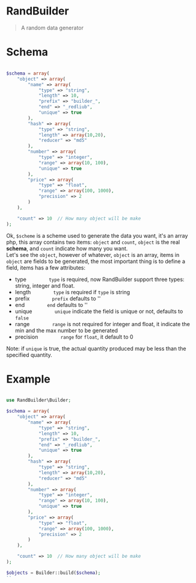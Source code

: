 # RandBuilder
> A random data generator

# Schema
```php

$schema = array(
    "object" => array(
        "name" => array(
            "type" => "string",
            "length" => 10,
            "prefix" => "builder_",
            "end" => "_redliub",
            "unique" => true
        ),
        "hash" => array(
            "type" => "string",
            "length" => array(10,20),
            "reducer" => "md5"
        ),
        "number" => array(
            "type" => "integer",
            "range" => array(10, 100),
            "unique" => true
        ),
        "price" => array(
            "type" => "float",
            "range" => array(100, 1000),
            "precision" => 2
        )
    ),

    "count" => 10  // How many object will be make
);
```

Ok, `$scheme` is a scheme used to generate the data you want, it's an array php, this array contains two items: `object` and `count`, `object` is the real **schema**, and `count` indicate how many you want.  
Let's see the `object`, however of whatever, `object` is an array, items in `object` are fields to be generated, the most important thing is to define a field, items has a few attributes:  
* type
&emsp;&emsp;&emsp;&emsp;`type` is required, now RandBuilder support three types: string, integer and float.  
* length
&emsp;&emsp;&emsp;&emsp;`type` is required if `type` is string  
* prefix
&emsp;&emsp;&emsp;&emsp;`prefix` defaults to ''  
* end
&emsp;&emsp;&emsp;&emsp;`end` defaults to ''
* unique
&emsp;&emsp;&emsp;&emsp;`unique` indicate the field is unique or not, defaults to `false`  
* range
&emsp;&emsp;&emsp;&emsp;`range` is not required for integer and float, it indicate the min and the max number to be generated
* precision
&emsp;&emsp;&emsp;&emsp;`range` for `float`, it default to 0  



Note: if `unique` is true, the actual quantity produced may be less than the specified quantity.

# Example
```php

use RandBuilder\Builder;

$schema = array(
    "object" => array(
        "name" => array(
            "type" => "string",
            "length" => 10,
            "prefix" => "builder_",
            "end" => "_redliub",
            "unique" => true
        ),
        "hash" => array(
            "type" => "string",
            "length" => array(10,20),
            "reducer" => "md5"
        ),
        "number" => array(
            "type" => "integer",
            "range" => array(10, 100),
            "unique" => true
        ),
        "price" => array(
            "type" => "float",
            "range" => array(100, 1000),
            "precision" => 2
        )
    ),

    "count" => 10  // How many object will be make
);

$objects = Builder::build($schema);
``
